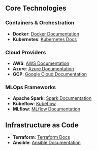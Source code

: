 ## Core Technologies

### Containers & Orchestration
- **Docker**: [Docker Documentation](https://docs.docker.com)
- **Kubernetes**: [Kubernetes Docs](https://kubernetes.io/docs/home/)

### Cloud Providers
- **AWS**: [AWS Documentation](https://aws.amazon.com/documentation/)
- **Azure**: [Azure Documentation](https://docs.microsoft.com/en-us/azure/)
- **GCP**: [Google Cloud Documentation](https://cloud.google.com/docs)

### MLOps Frameworks
- **Apache Spark**: [Spark Documentation](https://spark.apache.org/docs/latest/)
- **Kubeflow**: [Kubeflow](https://www.kubeflow.org)
- **MLflow**: [MLflow Documentation](https://mlflow.org)

## Infrastructure as Code
- **Terraform**: [Terraform Docs](https://www.terraform.io/docs)
- **Ansible**: [Ansible Documentation](https://docs.ansible.com)
